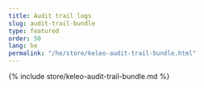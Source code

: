 ```yaml
---
title: Audit trail logs
slug: audit-trail-bundle
type: featured
order: 50
lang: he
permalink: "/he/store/keleo-audit-trail-bundle.html"
---
```


{% include store/keleo-audit-trail-bundle.md %}
